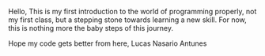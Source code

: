 Hello,
This is my first introduction to the world of programming properly, not my first class, but a stepping stone towards learning a new skill. For now, this is nothing more the baby steps of this journey.

Hope my code gets better from here,
Lucas Nasario Antunes
